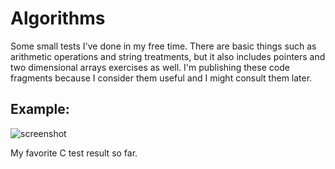 # Algorithms
Some small tests I've done in my free time. There are basic things such as arithmetic operations and string treatments, but it also includes pointers and two dimensional arrays exercises as well. I'm publishing these code fragments because I consider them useful and I might consult them later.

## Example:
![screenshot](https://i.vgy.me/cYGfaJ.png)

My favorite C test result so far.
